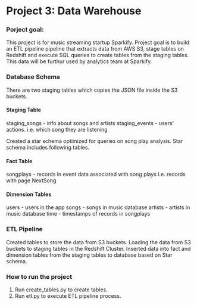 # Project 3: Data Warehouse

### Porject goal:
This project is for music streaming startup Sparkify. Project goal is to build an ETL pipeline pipeline that extracts data from AWS S3, stage tables on Redshift and execute SQL queries to create tables from the staging tables. This data will be furthur used by analytics team at Sparkify.

### Database Schema

There are two staging tables which copies the JSON file inside the S3 buckets.

#### Staging Table
   staging_songs - info about songs and artists
   staging_events - users' actions. i.e. which song they are listening

Created a star schema optimized for queries on song play analysis. Star schema includes following tables.

#### Fact Table
   songplays - records in event data associated with song plays i.e. records with page NextSong
   
#### Dimension Tables

   users - users in the app
   songs - songs in music database
   artists - artists in music database
   time - timestamps of records in songplays
   
### ETL Pipeline
   Created tables to store the data from S3 buckets.
   Loading the data from S3 buckets to staging tables in the Redshift Cluster.
   Inserted data into fact and dimension tables from the staging tables to database based on Star schema.
   
### How to run the project
   1) Run create_tables.py to create tables.
   2) Run etl.py to execute ETL pipeline process.

